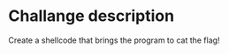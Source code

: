 Challange description
=====================

Create a shellcode that brings the program to cat the flag!
